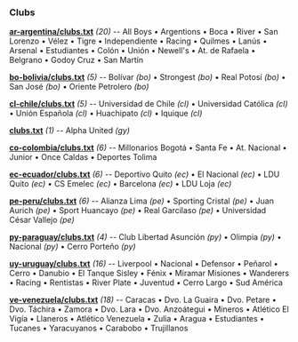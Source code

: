 

### Clubs


**[ar-argentina/clubs.txt](ar-argentina/clubs.txt)** _(20)_ -- 
All Boys •
Argentions •
Boca •
River •
San Lorenzo •
Vélez •
Tigre •
Independiente •
Racing •
Quilmes •
Lanús •
Arsenal •
Estudiantes •
Colón •
Unión •
Newell's •
At. de Rafaela •
Belgrano •
Godoy Cruz •
San Martín



**[bo-bolivia/clubs.txt](bo-bolivia/clubs.txt)** _(5)_ -- 
Bolívar _(bo)_ •
Strongest _(bo)_ •
Real Potosí _(bo)_ •
San José _(bo)_ •
Oriente Petrolero _(bo)_



**[cl-chile/clubs.txt](cl-chile/clubs.txt)** _(5)_ -- 
Universidad de Chile _(cl)_ •
Universidad Católica _(cl)_ •
Unión Española _(cl)_ •
Huachipato _(cl)_ •
Iquique _(cl)_



**[clubs.txt](clubs.txt)** _(1)_ -- 
Alpha United _(gy)_



**[co-colombia/clubs.txt](co-colombia/clubs.txt)** _(6)_ -- 
Millonarios Bogotá •
Santa Fe •
At. Nacional •
Junior •
Once Caldas •
Deportes Tolima



**[ec-ecuador/clubs.txt](ec-ecuador/clubs.txt)** _(6)_ -- 
Deportivo Quito _(ec)_ •
El Nacional _(ec)_ •
LDU Quito _(ec)_ •
CS Emelec _(ec)_ •
Barcelona _(ec)_ •
LDU Loja _(ec)_



**[pe-peru/clubs.txt](pe-peru/clubs.txt)** _(6)_ -- 
Alianza Lima _(pe)_ •
Sporting Cristal _(pe)_ •
Juan Aurich _(pe)_ •
Sport Huancayo _(pe)_ •
Real Garcilaso _(pe)_ •
Universidad César Vallejo _(pe)_



**[py-paraguay/clubs.txt](py-paraguay/clubs.txt)** _(4)_ -- 
Club Libertad Asunción _(py)_ •
Olimpia _(py)_ •
Nacional _(py)_ •
Cerro Porteño _(py)_



**[uy-uruguay/clubs.txt](uy-uruguay/clubs.txt)** _(16)_ -- 
Liverpool •
Nacional •
Defensor •
Peñarol •
Cerro •
Danubio •
El Tanque Sisley •
Fénix •
Miramar Misiones •
Wanderers •
Racing •
Rentistas •
River Plate •
Juventud •
Cerro Largo •
Sud América



**[ve-venezuela/clubs.txt](ve-venezuela/clubs.txt)** _(18)_ -- 
Caracas •
Dvo. La Guaira •
Dvo. Petare •
Dvo. Táchira •
Zamora •
Dvo. Lara •
Dvo. Anzoátegui •
Mineros •
Atlético El Vigía •
Llaneros •
Atlético Venezuela •
Zulia •
Aragua •
Estudiantes •
Tucanes •
Yaracuyanos •
Carabobo •
Trujillanos




